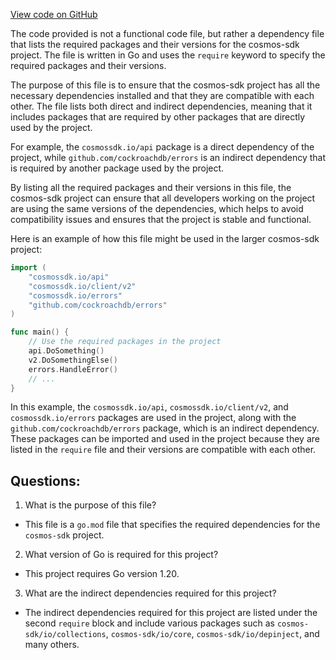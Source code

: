 [View code on GitHub](https://github.com/cosmos/cosmos-sdk/blob/main/tools/hubl/go.mod)

The code provided is not a functional code file, but rather a dependency file that lists the required packages and their versions for the cosmos-sdk project. The file is written in Go and uses the `require` keyword to specify the required packages and their versions. 

The purpose of this file is to ensure that the cosmos-sdk project has all the necessary dependencies installed and that they are compatible with each other. The file lists both direct and indirect dependencies, meaning that it includes packages that are required by other packages that are directly used by the project. 

For example, the `cosmossdk.io/api` package is a direct dependency of the project, while `github.com/cockroachdb/errors` is an indirect dependency that is required by another package used by the project. 

By listing all the required packages and their versions in this file, the cosmos-sdk project can ensure that all developers working on the project are using the same versions of the dependencies, which helps to avoid compatibility issues and ensures that the project is stable and functional. 

Here is an example of how this file might be used in the larger cosmos-sdk project:

```go
import (
    "cosmossdk.io/api"
    "cosmossdk.io/client/v2"
    "cosmossdk.io/errors"
    "github.com/cockroachdb/errors"
)

func main() {
    // Use the required packages in the project
    api.DoSomething()
    v2.DoSomethingElse()
    errors.HandleError()
    // ...
}
```

In this example, the `cosmossdk.io/api`, `cosmossdk.io/client/v2`, and `cosmossdk.io/errors` packages are used in the project, along with the `github.com/cockroachdb/errors` package, which is an indirect dependency. These packages can be imported and used in the project because they are listed in the `require` file and their versions are compatible with each other.
## Questions: 
 1. What is the purpose of this file?
- This file is a `go.mod` file that specifies the required dependencies for the `cosmos-sdk` project.

2. What version of Go is required for this project?
- This project requires Go version 1.20.

3. What are the indirect dependencies required for this project?
- The indirect dependencies required for this project are listed under the second `require` block and include various packages such as `cosmos-sdk/io/collections`, `cosmos-sdk/io/core`, `cosmos-sdk/io/depinject`, and many others.